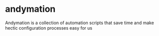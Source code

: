 # andymation
Andymation is  a collection of automation scripts that save time and make hectic configuration processes easy for us

